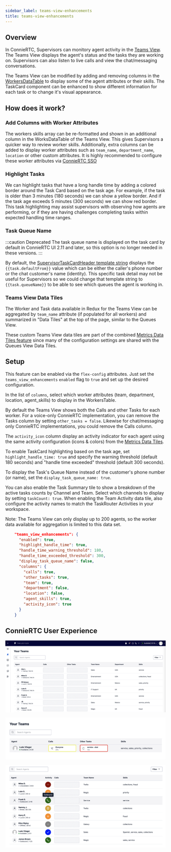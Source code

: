 ```yaml
---
sidebar_label: teams-view-enhancements
title: teams-view-enhancements
---
```


## Overview
 In ConnieRTC, Supervisors can monitory agent activity in the [Teams View](https://www.twilio.com/docs/flex/end-user-guide/insights/monitor-agent-activity). The Teams View displays the agent's status and the tasks they are working on. Supervisors can also listen to live calls and view the chat/messaging conversations. 

The Teams View can be modified by adding and removing columns in the [WorkersDataTable](https://www.twilio.com/docs/flex/developer/ui/components#add-columns-to-workersdatatable) to display some of the agent attributes or their skills.  The TaskCard component can be enhanced to show different information for each task or to change it's visual appearance.

## How does it work?

### Add Columns with Worker Attributes
The workers skills array can be re-formatted and shown in an additional column in the WorksDataTable of the Teams View.  This gives Supervisors a quicker way to review worker skills. Additionally, extra columns can be added to display worker attributes such as `team_name`, `department_name`, `location` or other custom attributes. It is highly recommended to configure these worker attributes via [ConnieRTC SSO](https://www.twilio.com/docs/flex/admin-guide/setup/sso-configuration#flex-insights)

### Highlight Tasks
We can highlight tasks that have a long handle time by adding a colored border around the Task Card based on the task age. For example, if the task is older than 3 minutes (180 seconds) we can show a yellow border. And if the task age exceeds 5 minutes (300 seconds) we can show red border. This task highlighting may assist supervisors with observing how agents are performing, or if they are having challenges completing tasks within expected handling time ranges.  

### Task Queue Name

:::caution Deprecated
The task queue name is displayed on the task card by default in ConnieRTC UI 2.11 and later, so this option is no longer needed in these versions.
:::

By default, the [SupervisorTaskCardHeader template string](https://www.twilio.com/docs/flex/developer/ui/v1/localization-and-templating#list-of-available-content-strings) displays the `{{task.defaultFrom}}` value which can be either the caller's phone number or the chat customer's name (identity).  This specific task detail may not be useful for Supervisors so we could change that template string to `{{task.queueName}}` to be able to see which queues the agent is working in. 

### Teams View Data Tiles
The Worker and Task data available in Redux for the Teams View can be aggregated by `team_name` attribute (if populated for all workers) and summarized in "Data Tiles" at the top of the page, similar to the Queues View.

These custom Teams View data tiles are part of the combined [Metrics Data Tiles feature](metrics-data-tiles.md) since many of the configuration settings are shared with the Queues View Data Tiles.

## Setup

This feature can be enabled via the `flex-config` attributes. Just set the `teams_view_enhancements` `enabled` flag to `true` and set up the desired configuration.

In the list of `columns`, select which worker attributes (team, department, location, agent_skills) to display in the WorkersTable.

By default the Teams View shows both the Calls and other Tasks for each worker.  For a voice-only ConnieRTC implementation, you can remove the Tasks column by setting `other_tasks = false`. Likewise for chat/messaging only ConnieRTC implementations, you could remove the Calls column.

The `activity_icon` column display an activity indicator for each agent using the same activity configuration (icons & colors) from the [Metrics Data Tiles](metrics-data-tiles.md).

To enable TaskCard highlighting based on the task age, set `highlight_handle_time: true` and specify the warning threshold (default 180 seconds) and "handle time exceeded" threshold (default 300 seconds).

To display the Task's Queue Name instead of the customer's phone number (or name), set the `display_task_queue_name: true`.

You can also enable the Task Summary tile to show a breakdown of the active tasks counts by Channel and Team. Select which channels to display by setting `taskCount: true`.  When enabling the Team Activity data tile, also configure the activity names to match the TaskRouter Activities in your workspace.

Note: The Teams View can only display up to 200 agents, so the worker data available for aggregation is limited to this data set.

```json
    "teams_view_enhancements": {
      "enabled": true,
      "highlight_handle_time": true,
      "handle_time_warning_threshold": 180,
      "handle_time_exceeded_threshold": 300,
      "display_task_queue_name": false,
      "columns": {
        "calls": true,
        "other_tasks": true,
        "team": true,
        "department": false,
        "location": false,
        "agent_skills": true,
        "activity_icon": true
      }
    }
```

## ConnieRTC User Experience

![TeamsViewColumns](/img/features/teams-view-enhancements/teams-view-columns.png)

![TeamsViewTaskHighlight](/img/features/teams-view-enhancements/TeamsViewTaskHighlight.png)

![AgentActivityIndicator](/img/features/teams-view-enhancements/AgentActivityIndicator.png)
